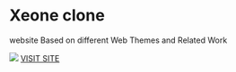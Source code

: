 <h1>
Xeone clone </h1>
<p>
website Based on different Web Themes and Related Work
</p>
<img src="https://themesindustry.netlify.com/images/awesome--feature.png"/>
<a href="https://themesindustry.netlify.com/">VISIT SITE</a>
